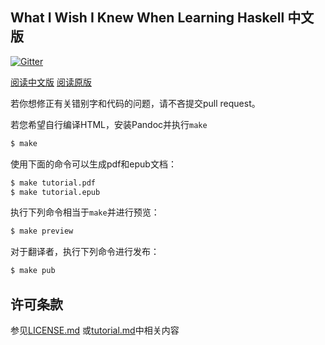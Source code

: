 What I Wish I Knew When Learning Haskell 中文版
----------------------------------------

[![Gitter](https://badges.gitter.im/Join%20Chat.svg)](https://gitter.im/sdiehl/wiwinwlh?utm_source=badge&utm_medium=badge&utm_campaign=pr-badge&utm_content=badge)

[阅读中文版](http://pub.ratina.org/wiwinwlh/)
[阅读原版](http://dev.stephendiehl.com/hask/)

若你想修正有关错别字和代码的问题，请不吝提交pull request。

若您希望自行编译HTML，安装Pandoc并执行``make``

```bash
$ make
```

使用下面的命令可以生成pdf和epub文档：

```bash
$ make tutorial.pdf
$ make tutorial.epub
```

执行下列命令相当于``make``并进行预览：

```bash
$ make preview
```

对于翻译者，执行下列命令进行发布：

```bash
$ make pub
```

许可条款
-------

参见[LICENSE.md](LICENSE.md)
或[tutorial.md](tutorial.md)中相关内容
